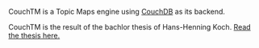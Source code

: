 CouchTM is a Topic Maps engine using [CouchDB](http://couchdb.apache.org/) as its backend.

CouchTM is the result of the bachlor thesis of Hans-Henning Koch. [Read the thesis here.](http://www.topicmapslab.de/publications/coucht-tm-bsc-thesis)
